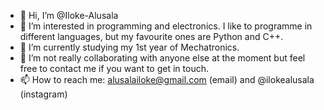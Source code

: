 - 👋 Hi, I’m @Iloke-Alusala
- 👀 I’m interested in programming and electronics. I like to programme in different languages, but my favourite ones are Python and C++.
- 🌱 I’m currently studying my 1st year of Mechatronics.
- 💞️ I’m not really collaborating with anyone else at the moment but feel free to contact me if you want to get in touch.
- 📫 How to reach me:
      alusalailoke@gmail.com    (email) and 
      @ilokealusala              (instagram)
<!---
Iloke-Alusala/Iloke-Alusala is a ✨ special ✨ repository because its `README.md` (this file) appears on your GitHub profile.
You can click the Preview link to take a look at your changes.
--->
